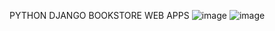 PYTHON DJANGO BOOKSTORE WEB APPS
![image](https://github.com/user-attachments/assets/10422a01-9d88-4230-8cd8-7993af389da9)
![image](https://github.com/user-attachments/assets/36f5f42e-335b-4d65-80cf-dc7e68df2589)
